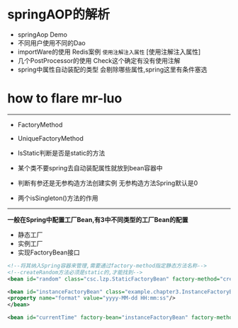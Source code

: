 # springAOP的解析

- springAop Demo
- 不同用户使用不同的Dao
- importWare的使用 Redis案例 `使用注解注入属性` [使用注解注入属性]
- 几个PostProcessor的使用 Check这个确定有没有使用注解
- spring中属性自动装配的类型 会剔除哪些属性,spring这里有条件塞选

# how to flare mr-luo

------

- FactoryMethod
- UniqueFactoryMethod
- IsStatic判断是否是static的方法
- 某个类不要spring去自动装配属性就放到bean容器中

- 判断有参还是无参构造方法创建实例 无参构造方法Spring默认是0
- 两个isSingleton()方法的作用

------

**一般在Spring中配置工厂Bean,有3中不同类型的工厂Bean的配置**

- 静态工厂
- 实例工厂
- 实现FactoryBean接口

```xml
<!--将其纳入Spring容器来管理,需要通过factory-method指定静态方法名称-->
<!--createRandom方法必须是static的,才能找到-->
<bean id="random" class="csc.lzp.StaticFactoryBean" factory-method="createRandom" scope="prototype"/>
```

```xml
<bean id="instanceFactoryBean" class="example.chapter3.InstanceFactoryBean">
<property name="format" value="yyyy-MM-dd HH:mm:ss"/>
</bean>

<bean id="currentTime" factory-bean="instanceFactoryBean" factory-method="createTime"/>
```